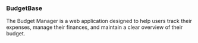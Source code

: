 ### BudgetBase
The Budget Manager is a web application designed to help users track their expenses, manage their finances, and maintain a clear overview of their budget.
